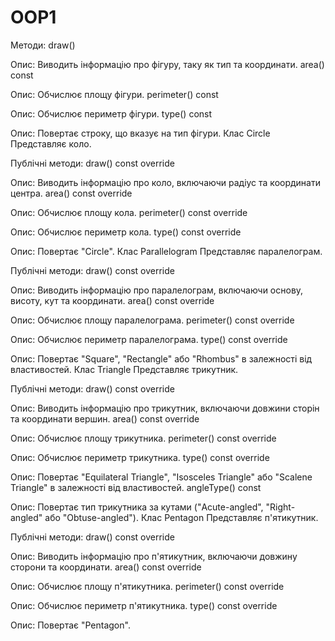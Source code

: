 # OOP1


Методи:
draw()

Опис: Виводить інформацію про фігуру, таку як тип та координати.
area() const

Опис: Обчислює площу фігури.
perimeter() const

Опис: Обчислює периметр фігури.
type() const

Опис: Повертає строку, що вказує на тип фігури.
Клас Circle
Представляє коло.

Публічні методи:
draw() const override

Опис: Виводить інформацію про коло, включаючи радіус та координати центра.
area() const override

Опис: Обчислює площу кола.
perimeter() const override

Опис: Обчислює периметр кола.
type() const override

Опис: Повертає "Circle".
Клас Parallelogram
Представляє паралелограм.

Публічні методи:
draw() const override

Опис: Виводить інформацію про паралелограм, включаючи основу, висоту, кут та координати.
area() const override

Опис: Обчислює площу паралелограма.
perimeter() const override

Опис: Обчислює периметр паралелограма.
type() const override

Опис: Повертає "Square", "Rectangle" або "Rhombus" в залежності від властивостей.
Клас Triangle
Представляє трикутник.

Публічні методи:
draw() const override

Опис: Виводить інформацію про трикутник, включаючи довжини сторін та координати вершин.
area() const override

Опис: Обчислює площу трикутника.
perimeter() const override

Опис: Обчислює периметр трикутника.
type() const override

Опис: Повертає "Equilateral Triangle", "Isosceles Triangle" або "Scalene Triangle" в залежності від властивостей.
angleType() const

Опис: Повертає тип трикутника за кутами ("Acute-angled", "Right-angled" або "Obtuse-angled").
Клас Pentagon
Представляє п'ятикутник.

Публічні методи:
draw() const override

Опис: Виводить інформацію про п'ятикутник, включаючи довжину сторони та координати.
area() const override

Опис: Обчислює площу п'ятикутника.
perimeter() const override

Опис: Обчислює периметр п'ятикутника.
type() const override

Опис: Повертає "Pentagon".
